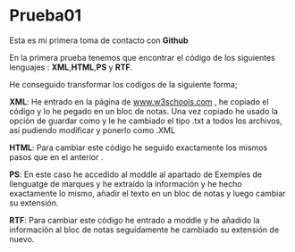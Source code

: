 # Prueba01
Esta es mi primera toma de contacto con **Github**

En la primera prueba tenemos que encontrar el código de los siguientes lenguajes : **XML**,**HTML**,**PS** y **RTF**.

He conseguido transformar los codigos de la siguiente forma;

**XML**: He entrado en la página de www.w3schools.com , he copiado el código y lo he pegado en un bloc de notas. Una vez copiado he usado la opción de guardar como y le he cambiado el tipo .txt a todos los archivos, así pudiendo modificar y ponerlo como .XML

**HTML**: Para cambiar este código he seguido exactamente los mismos pasos que en el anterior .

**PS**: En este caso he accedido al moddle al apartado de Exemples de llenguatge de marques y he extraído la información y he hecho exactamente lo mismo, añadir el texto en un bloc de notas y luego cambiar su extensión.

**RTF**: Para cambiar este código he entrado a moddle y he añadido la información al bloc de notas seguidamente he cambiado su extensión de nuevo.

